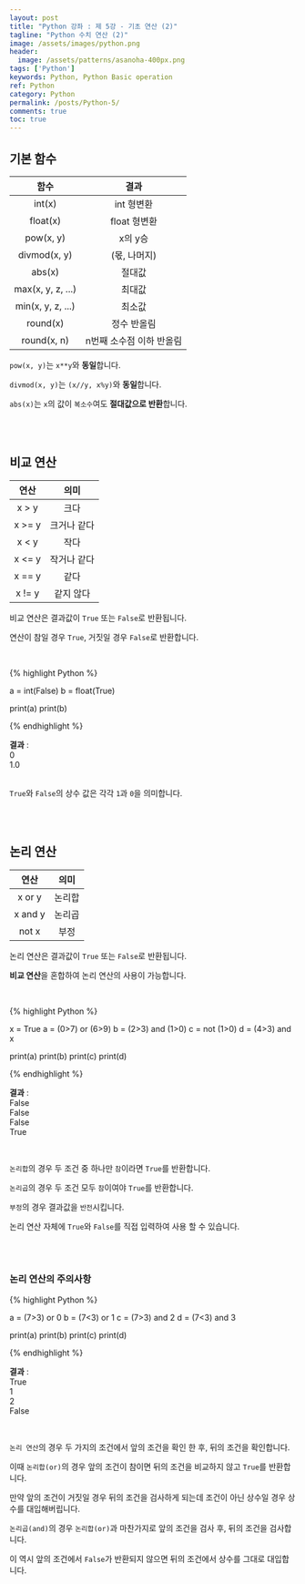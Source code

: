 ```yaml
---
layout: post
title: "Python 강좌 : 제 5강 - 기초 연산 (2)"
tagline: "Python 수치 연산 (2)"
image: /assets/images/python.png
header:
  image: /assets/patterns/asanoha-400px.png
tags: ['Python']
keywords: Python, Python Basic operation
ref: Python
category: Python
permalink: /posts/Python-5/
comments: true
toc: true
---
```


## 기본 함수

|     함수     |     결과     |
|:------------:|:------------:|
|    int(x)    |  int 형변환  |
|   float(x)   | float 형변환 |
|   pow(x, y)  |    x의 y승   |
| divmod(x, y) | (몫, 나머지) |
|    abs(x)    |    절대값    |
|    max(x, y, z, ...)    |    최대값    |
|    min(x, y, z, ...)    |    최소값    |
|    round(x)    |    정수 반올림    |
|    round(x, n)    |    n번째 소수점 이하 반올림    |

`pow(x, y)`는 `x**y`와 **동일**합니다. 

`divmod(x, y)`는 `(x//y, x%y)`와 **동일**합니다.

`abs(x)`는 `x`의 값이 `복소수`여도 **절대값으로 반환**합니다.

<br>
<br>

## 비교 연산

|  연산  |     의미    |
|:------:|:-----------:|
|  x > y |     크다    |
| x >= y | 크거나 같다 |
|  x < y |     작다    |
| x <= y | 작거나 같다 |
| x == y |     같다    |
| x != y |  같지 않다  |

비교 연산은 결과값이 `True` 또는 `False`로 반환됩니다.

연산이 참일 경우 `True`, 거짓일 경우 `False`로 반환합니다.

<br>

{% highlight Python %}

a = int(False)
b = float(True)

print(a)
print(b)

{% endhighlight %}

**결과**
:    
0<br>
1.0<br>
<br>

`True`와 `False`의 상수 값은 각각 `1`과 `0`을 의미합니다.

<br>
<br>

## 논리 연산

|   연산  |  의미  |
|:-------:|:------:|
|  x or y | 논리합 |
| x and y | 논리곱 |
|  not x  |  부정  |

논리 연산은 결과값이 `True` 또는 `False`로 반환됩니다.

**비교 연산**을 혼합하여 논리 연산의 사용이 가능합니다.

<br>

{% highlight Python %}

x = True
a = (0>7) or (6>9)
b = (2>3) and (1>0)
c = not (1>0)
d = (4>3) and x

print(a)
print(b)
print(c)
print(d)

{% endhighlight %}

**결과**
:    
False<br>
False<br>
False<br>
True

<br>

`논리합`의 경우 두 조건 중 하나만 `참`이라면 `True`를 반환합니다.

`논리곱`의 경우 두 조건 모두 `참`이여야 `True`를 반환합니다.

`부정`의 경우 결과값을 `반전`시킵니다.

논리 연산 자체에 `True`와 `False`를 직접 입력하여 사용 할 수 있습니다.

<br>
<br>

### 논리 연산의 주의사항

{% highlight Python %}

a = (7>3) or 0
b = (7<3) or 1
c = (7>3) and 2
d = (7<3) and 3

print(a)
print(b)
print(c)
print(d)

{% endhighlight %}

**결과**
:    
True<br>
1<br>
2<br>
False

<br>

`논리 연산`의 경우 두 가지의 조건에서 앞의 조건을 확인 한 후, 뒤의 조건을 확인합니다.

이때 `논리합(or)`의 경우 앞의 조건이 참이면 뒤의 조건을 비교하지 않고 `True`를 반환합니다.

만약 앞의 조건이 거짓일 경우 뒤의 조건을 검사하게 되는데 조건이 아닌 상수일 경우 상수를 대입해버립니다.

`논리곱(and)`의 경우 `논리합(or)`과 마찬가지로 앞의 조건을 검사 후, 뒤의 조건을 검사합니다.

이 역시 앞의 조건에서 `False`가 반환되지 않으면 뒤의 조건에서 상수를 그대로 대입합니다.
